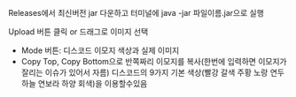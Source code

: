 Releases에서 최신버전 jar 다운하고 터미널에 java -jar 파일이름.jar으로 실행

Upload 버튼 클릭 or 드래그로 이미지 선택
- Mode 버튼: 디스코드 이모지 색상과 실제 이미지
- Copy Top, Copy Bottom으로 반쪽짜리 이모지를 복사(한번에 입력하면 이모지가 잘리는 이슈가 있어서 자름)
디스코드의 9가지 기본 색상(빨강 갈색 주황 노랑 연두 하늘 연보라 하양 회색)을 이용할수있음
